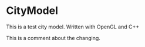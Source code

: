 # CityModel
This is a test city model. Written with OpenGL and C++

This is a comment about the changing. 
